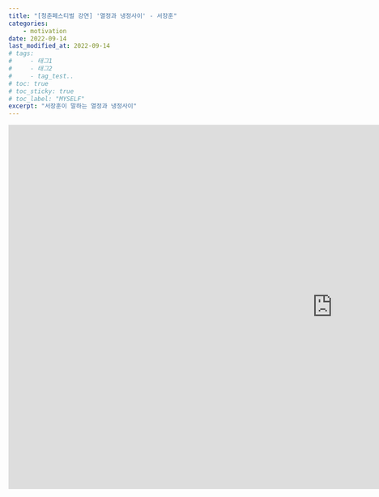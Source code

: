 ```yaml
---
title: "[청춘페스티벌 강연] '열정과 냉정사이' - 서장훈"
categories: 
    - motivation
date: 2022-09-14
last_modified_at: 2022-09-14
# tags:
#     - 태그1
#     - 태그2
#     - tag_test..
# toc: true
# toc_sticky: true
# toc_label: "MYSELF"
excerpt: "서장훈이 말하는 열정과 냉정사이"
---
```

<iframe width="1280" height="720" src="https://www.youtube.com/embed/-xhpWBvnwmI" title="즐겨. 펑펑 울고 1년 더 하면 되지. 그것도 즐겨? - LEGEND WEEK 서장훈 동기부여 영상" frameborder="0" allow="accelerometer; autoplay; clipboard-write; encrypted-media; gyroscope; picture-in-picture" allowfullscreen></iframe>